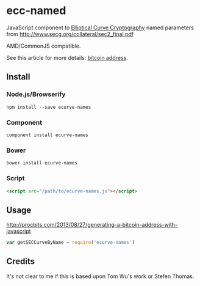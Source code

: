 ecc-named
=========

JavaScript component to [Elliptical Curve Cryptography]() named parameters from http://www.secg.org/collateral/sec2_final.pdf

AMD/CommonJS compatible.

See this article for more details: [bitcoin address](http://procbits.com/2013/08/27/generating-a-bitcoin-address-with-javascript).



Install
-------

### Node.js/Browserify

    npm install --save ecurve-names

### Component

    component install ecurve-names


### Bower

    bower install ecurve-names


### Script

```html
<script src="/path/to/ecurve-names.js"></script>
```


Usage
-----

http://procbits.com/2013/08/27/generating-a-bitcoin-address-with-javascript

```js
var getSECCurveByName = require('ecurve-names')
```


Credits
-------

It's not clear to me if this is based upon Tom Wu's work or Stefen Thomas. 



